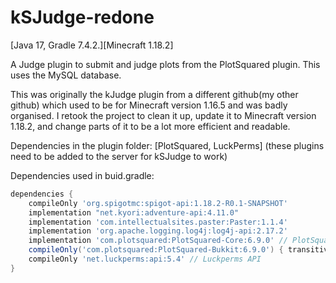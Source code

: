 # kSJudge-redone
[Java 17, Gradle 7.4.2.][Minecraft 1.18.2]

A Judge plugin to submit and judge plots from the PlotSquared plugin. This uses the MySQL database.

This was originally the kJudge plugin from a different github(my other github) which used to be for Minecraft version 1.16.5 
and was badly organised. I retook the project to clean it up, update it to Minecraft version 1.18.2, and change parts of it to 
be a lot more efficient and readable.

Dependencies in the plugin folder: [PlotSquared, LuckPerms] (these plugins need to be added to the server for kSJudge to work)

Dependencies used in buid.gradle:

```gradle
dependencies {
    compileOnly 'org.spigotmc:spigot-api:1.18.2-R0.1-SNAPSHOT'
    implementation "net.kyori:adventure-api:4.11.0"
    implementation 'com.intellectualsites.paster:Paster:1.1.4'
    implementation 'org.apache.logging.log4j:log4j-api:2.17.2'
    implementation 'com.plotsquared:PlotSquared-Core:6.9.0' // PlotSquared Core API
    compileOnly('com.plotsquared:PlotSquared-Bukkit:6.9.0') { transitive = false } // PlotSquared Bukkit API
    compileOnly 'net.luckperms:api:5.4' // Luckperms API
}
```
